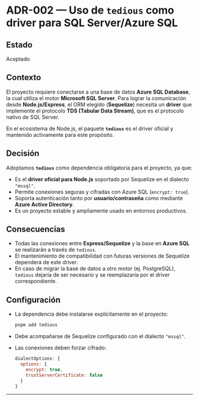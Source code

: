 # ADR-002 — Uso de `tedious` como driver para SQL Server/Azure SQL

## Estado

Aceptado

## Contexto

El proyecto requiere conectarse a una base de datos **Azure SQL Database**, la cual utiliza el motor **Microsoft SQL Server**.
Para lograr la comunicación desde **Node.js/Express**, el ORM elegido (**Sequelize**) necesita un **driver** que implemente el protocolo **TDS (Tabular Data Stream)**, que es el protocolo nativo de SQL Server.

En el ecosistema de Node.js, el paquete **`tedious`** es el driver oficial y mantenido activamente para este propósito.

## Decisión

Adoptamos **`tedious`** como dependencia obligatoria para el proyecto, ya que:

* Es el **driver oficial para Node.js** soportado por Sequelize en el dialecto `"mssql"`.
* Permite conexiones seguras y cifradas con Azure SQL (`encrypt: true`).
* Soporta autenticación tanto por **usuario/contraseña** como mediante **Azure Active Directory**.
* Es un proyecto estable y ampliamente usado en entornos productivos.

## Consecuencias

* Todas las conexiones entre **Express/Sequelize** y la base en **Azure SQL** se realizarán a través de `tedious`.
* El mantenimiento de compatibilidad con futuras versiones de Sequelize dependerá de este driver.
* En caso de migrar la base de datos a otro motor (ej. PostgreSQL), `tedious` dejaría de ser necesario y se reemplazaría por el driver correspondiente.

## Configuración

* La dependencia debe instalarse explícitamente en el proyecto:

  ```bash
  pnpm add tedious
  ```
* Debe acompañarse de Sequelize configurado con el dialecto `"mssql"`.
* Las conexiones deben forzar cifrado:

  ```js
  dialectOptions: {
    options: {
      encrypt: true,
      trustServerCertificate: false
    }
  }
  ```
---